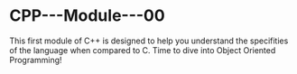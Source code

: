# CPP---Module---00
This first module of C++ is designed to help you understand the specifities of the language when compared to C. Time to dive into Object Oriented Programming!

